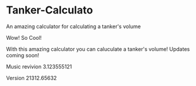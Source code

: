 # Tanker-Calculato
An amazing calculator for calculating a tanker's volume

Wow! So Cool! 

With this amazing calculator you can caluculate a tanker's volume!
Updates coming soon!

Music revivion 3.123555121

Version 21312.65632







